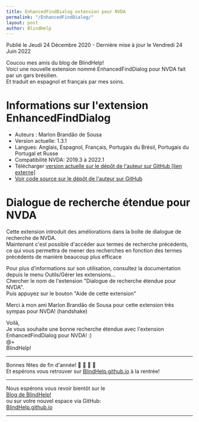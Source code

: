 ```yaml
---
title: EnhancedFindDialog extension pour NVDA
permalink: "/EnhancedFindDialog/"
layout: post
author: BlindHelp
---
```


<footer>Publié le Jeudi 24 Décembre 2020 - Dernière mise à jour le Vendredi 24 Juin 2022</footer>


Coucou mes amis du blog de BlindHelp!    
Voici une nouvelle extension nommé EnhancedFindDialog pour NVDA fait  par un gars brésilien.    
Et traduit en espagnol et français par mes soins.    

# Informations sur l'extension EnhancedFindDialog #

* Auteurs : Marlon Brandão de Sousa
* Version actuelle: 1.3.1
* Langues: Anglais, Espagnol, Français, Portugais du Brésil, Portugais du Portugal et Russe
* Compatibilité NVDA: 2019.3 à 2022.1
* Télécharger [version actuelle sur le dépôt de l'auteur sur GitHub [lien externe]](https://github.com/marlon-sousa/EnhancedFindDialog/releases/download/1.3.1/EnhancedFindDialog-1.3.1.nvda-addon)
* [Voir code source sur le dépôt de l'auteur sur GitHub](https://github.com/marlon-sousa/EnhancedFindDialog)

# Dialogue de recherche étendue pour NVDA #

Cette extension introduit des améliorations dans la boîte de dialogue de recherche  de NVDA.    
Maintenant c'est possible d'accéder aux termes de recherche précédents, ce qui vous permettra de mener des recherches en fonction des termes précédents de manière beaucoup plus efficace    

Pour plus d’informations sur son utilisation, consultez la documentation depuis le menu Outils/Gérer les extensions...    
Chercher le nom de l'extension "Dialogue de recherche étendue pour NVDA".    
Puis appuyez sur le bouton "Aide de cette extension"    

Merci à mon ami Marlon Brandão de Sousa pour cette extension très sympas pour NVDA! (handshake)    

Voilà,    
Je vous souhaite une bonne recherche étendue avec  l'extension EnhancedFindDialog pour NVDA! :)    
@+    
BlindHelp!    

---

Bonnes fêtes de fin d'année! 🎄 🎅 🎉 🎁    
Et espérons vous retrouver sur [BlindHelp.github.io](https://blindhelp.github.io/) à la rentrée!    

---

Nous espérons vous revoir bientôt sur le      
[Blog de BlindHelp!](http://blindhelp.blogspot.fr/)                    
ou sur  votre nouvel espace via GitHub:                     
[BlindHelp.github.io](https://blindhelp.github.io)                    

---